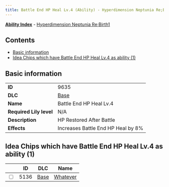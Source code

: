 ```yaml
---
title: Battle End HP Heal Lv.4 (Ability) - Hyperdimension Neptunia Re;Birth1
---
```


[**Ability Index**](/neptunia/rb1/ability/index.html) - [Hyperdimension Neptunia Re;Birth1](/neptunia/rb1)

## Contents

- [Basic information](#basic-information)
- [Idea Chips which have Battle End HP Heal Lv.4 as ability (1)](#idea-chips-which-have-battle-end-hp-heal-lv4-as-ability-1)

## Basic information

|   |   |
| -- | -- |
| **ID** | 9635 |
| **DLC** | [Base](/neptunia/rb1/dlc/1-base.html) |
| **Name** | Battle End HP Heal Lv.4 |
| **Required Lily level** | N/A |
| **Description** | HP Restored After Battle |
| **Effects** | Increases Battle End HP Heal by 8% |


## Idea Chips which have Battle End HP Heal Lv.4 as ability (1)

|    | ID | DLC | Name |
| -- | -- | --- | ---- |
| <input type="checkbox" id="rb1-item-1-5136" class="trackbox" /> | 5136 | [Base](/neptunia/rb1/dlc/1-base.html) | [Whatever](/neptunia/rb1/item/1-5136-whatever.html) |
